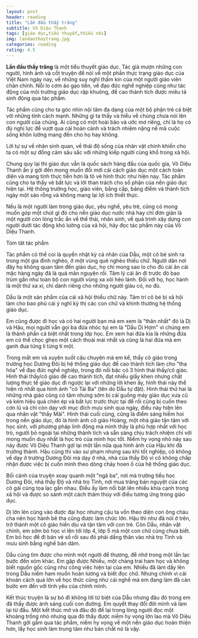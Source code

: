 ```yaml
---
layout: post
header: reading
title: "Lần đầu thấy trăng"
subtitle: Võ Diệu Thanh
tags: [giáo dục,tiểu thuyết,thiếu nhi]
img: landauthaytrang.jpg
categories: reading
rating: 4.5
---
```


**Lần đầu thấy trăng** là một tiểu thuyết giáo dục. Tác giả mượn những con người, hình ảnh và cốt truyện để nói về một phần thực trạng giáo dục của Việt Nam ngày nay, về những suy nghĩ thầm kín của một người giáo viên chân chính. Nỗi lo cơm áo gạo tiền, về đạo đức nghề nghiệp cũng như tác động của môi trường giáo dục rập khuông, đề cao thành tích được miêu tả sinh động qua tác phẩm.

Tác phẩm cũng cho ta góc nhìn nội tâm đa dạng của một bộ phận trẻ cá biệt với những tính cách mạnh. Những gì ta thấy và hiểu về chúng chưa nói lên con người của chúng. Ai cũng có một hoài bão và ước mơ riêng, chỉ là họ có đủ nghị lực để vượt qua cái hoàn cảnh và trách nhiệm nặng nề mà cuộc sống khôn lường mang đến cho họ hay không.

Lời tự sự về nhân sinh quan, về thái độ sống của nhân vật chính khiến cho ta có một sự đồng cảm sâu sắc với những kiếp người cùng khổ trong xã hội.

Chung quy lại thì giáo dục vẫn là quốc sách hàng đầu của quốc gia, Võ Diệu Thanh ẩn ý gởi đến mong muốn đổi mới cải cách giáo dục một cách toàn diện và mang tính thực tiễn hơn là tô vẻ hình thức như hiện nay. Tác phẩm cũng cho ta thấy vẻ bất lực và lời than trách cho số phận của nền giáo dục hiện tại. Hệ thống trường học, giáo viên, bằng cấp, bảng điểm và thành tích ngày một sáo rỗng và không mang lại lợi ích thiết thực.

Nếu là một người làm trong giáo dục, yêu nghề, yêu trẻ, cũng có mong muốn góp một chút gì đó cho nền giáo dục nước nhà hay chỉ đơn giản là một người còn lòng trắc ẩn về thế thái, nhân sinh, về quá trình xây dựng con người dưới tác động khó lường của xã hội, hãy đọc tác phẩm này của Võ Diệu Thanh.

<div class="tomTat">
<div id="btTomTat" class="collapsed" data-toggle="collapse" href="#ndTomTat"><span>Tóm tăt tác phẩm</span></div>
<div id="ndTomTat" markdown="1" class="collapse multi-collapse">

Tác phẩm có thể coi là quyển nhật ký cá nhân của Dẫu, một cô bé sinh ra trong một gia đình nghèo, ở một vùng quê nghèo thiếu chữ. Người dân nơi đây họ không quan tâm đến giáo dục, họ chỉ mong sao lo cho đủ cái ăn cái mặc hàng ngày đã là quá mãn nguyện rồi. Tâm lý cái ăn đi trước đó bao trùm gần như toàn bộ con người vùng xa xôi hẻo lánh. Đối với họ, học hành là một thứ xa xỉ, chỉ dành riêng cho những người giàu có, no đủ.

Dẫu là một sản phẩm của cái xã hội thiếu chữ này. Tâm trí cô bé bị xã hội làm cho bao phủ cái ý nghĩ kỳ thị các con chữ và khinh thường hệ thống giáo dục.

Em cũng được đi học và có hai người bạn mà em xem là "thân nhất" đó là Dị và Hậu, mọi người vẫn gọi ba đứa nhóc tụi em là "Dẫu Dị Hợm" vì chúng em là thành phần cá biệt nhất trong lớp học. Em xem hai đứa kia là những đứa em có thể chọc ghẹo một cách thoải mái nhất và cũng là hai đứa mà em ganh đua từng li từng tí một.

Trong mắt em và xuyên suốt câu chuyện mà em kể, thầy cô giáo trong trường học Dương Đôi bị hệ thống giáo dục đề cao thành tích làm cho "tha hóa" về đạo đức nghề nghiệp, trong đó nổi bậc có 3 hình thái thầy/cô giáo. Hình thái thầy/cô giáo đề cao thành tích, đạt nhiều giấy khen nhưng chất lượng thực tế giáo dục đi ngược lại với những lời khen ấy, hình thái này thể hiện rõ nhất qua hình ảnh "cô Tài Ba" (tên do Dẫu tự đặt). Hình thái thứ hai là những nhà giáo cũng có tâm nhưng sớm bị cái guồng máy giáo dục xưa cũ và kém hiệu quả chèn ép và bất lực trước thực tại để rồi cũng bị cuốn theo cơn lũ và chỉ còn dạy với mục đích mưu sinh qua ngày, điều này hiện lên qua nhân vật "thầy Mãi". Hình thái cuối cùng, cũng là điểm sáng hiếm hoi trong nền giáo dục, đó là hình ảnh cô giáo Hoàng, một nhà giáo tận tâm với học sinh, với phương pháp linh động mà mình thấy là phù hợp nhất với học trò, người bỏ ngoài tai những thành tích và sẵn sàng chịu trách nhiệm chỉ với mong muốn duy nhất là học trò của mình học tốt. Niềm hy vọng nhỏ này sau này được Võ Diệu Thanh gợi lại một lần nữa qua hình ảnh của Hậu khi đã trưởng thành. Hậu cũng thi vào sư phạm nhưng sau khi tốt nghiệp, cô không về dạy ở trường Dương Đôi mà dạy ở nhà, nhà của thầy Độ vì cô không chấp nhận được việc bị cuốn mình theo dòng chảy hoen ố của hệ thống giáo dục.

Bối cảnh của truyện xoay quanh một "ngã ba", nơi mà trường tiểu học Dương Đôi, nhà thầy Độ và nhà trọ Tình, nơi mua trăng bán nguyệt của các cô gái cùng tọa lạc gần nhau. Điều ấy làm nổi bật lên nhiều khía cạnh trong xã hội và được so sánh một cách thâm thúy với điều tương ứng trong giáo dục.

Dị lớn lên cũng vào được đại học nhưng cậu ta vốn theo diện con ông cháu cha nên học hành bê tha cũng được làm chức lớn. Hậu thì như đã nói ở trên, trở thành một cô giáo hiền dịu và tận tâm với con trẻ. Còn Dẫu, nhân vật chính, em sớm bỏ học vì lên tới lớp 4, lớp 5 mà một con chữ cũng chưa biết. Em bỏ học để đi bán vé số rồi sau đó phải dấng thân vào nhà trọ Tình và mưu sinh bằng nghề bán dâm.

Dẫu cũng tìm được cho mình một người để thương, để nhớ trong một lần lạc bước đến xóm khác. Em gặp được Nhiều, một chàng trai ham học và không biết nguồn gốc cũng như công việc hiện tại của em. Nhiều đã làm dấy lên trong Dẫu niềm ham muốn hoàn lương và biết đọc chữ. Nhưng chính vì cái khoản cách quá lớn về học thức cũng như cái nghề mà em đang làm đã cản bước em đến với tình yêu của chính mình.

Kết thúc truyện là sự bỏ đi không lời từ biệt của Dẫu nhưng đâu đó trong em đã thấy được ánh sáng cuối con đường. Em quyết thay đổi đời mình và làm lại từ đầu. Một kết thúc mở và đâu đó để lại trong lòng người đọc một khoảng trống nhỏ nhưng qua đó thấy được niềm hy vọng lớn lao mà Võ Diệu Thanh gởi gấm qua tác phẩm, niềm hy vọng về một nền giáo dục hoàn thiện hơn, lấy học sinh làm trung tâm như bản chất nó là vậy.

</div>
</div>